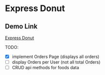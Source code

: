 # Express Donut

## Demo Link

[Express Donut](https://expressdonut.onrender.com)

TODO:

- [x] implement Orders Page (displays all orders)
- [ ] display Orders per User (not all total Orders)
- [ ] CRUD api methods for foods data

